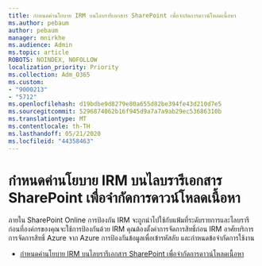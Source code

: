 ```yaml
---
title: กําหนดค่านโยบาย IRM บนไลบรารีเอกสาร SharePoint เพื่อจํากัดการดาวน์โหลดเนื้อหา
ms.author: pebaum
author: pebaum
manager: mnirkhe
ms.audience: Admin
ms.topic: article
ROBOTS: NOINDEX, NOFOLLOW
localization_priority: Priority
ms.collection: Adm_O365
ms.custom:
- "9000213"
- "5712"
ms.openlocfilehash: d19bdbe9d8279e80a655d82be394fe43d210d7e5
ms.sourcegitcommit: 5296874062b16f945d9a7a7a9ab29ec53686310b
ms.translationtype: MT
ms.contentlocale: th-TH
ms.lasthandoff: 05/21/2020
ms.locfileid: "44358463"
---
```

# <a name="configure-irm-policies-on-sharepoint-document-libraries-to-limit-download-of-content"></a>กําหนดค่านโยบาย IRM บนไลบรารีเอกสาร SharePoint เพื่อจํากัดการดาวน์โหลดเนื้อหา

ภายใน SharePoint Online การป้องกัน IRM จะถูกนําไปใช้กับแฟ้มที่ระดับรายการและไลบรารี ก่อนที่องค์กรของคุณจะใช้การป้องกันด้วย IRM คุณต้องตั้งค่าการจัดการสิทธิ์ก่อน IRM อาศัยบริการการจัดการสิทธิ์ Azure จาก Azure การป้องกันข้อมูลเพื่อเข้ารหัสลับ และกําหนดข้อจํากัดการใช้งาน

- [กําหนดค่านโยบาย IRM บนไลบรารีเอกสาร SharePoint เพื่อจํากัดการดาวน์โหลดเนื้อหา](https://docs.microsoft.com/office365/securitycompliance/set-up-irm-in-sp-admin-center)
